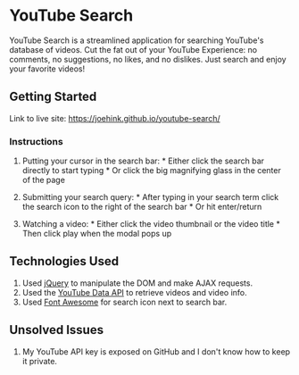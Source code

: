 # YouTube Search

YouTube Search is a streamlined application for searching YouTube's database of videos. Cut the fat out of your YouTube Experience: no comments, no suggestions, no likes, and no dislikes. Just search and enjoy your favorite videos!

## Getting Started

Link to live site: https://joehink.github.io/youtube-search/

### Instructions

  1. Putting your cursor in the search bar:
    * Either click the search bar directly to start typing
    * Or click the big magnifying glass in the center of the page


  2. Submitting your search query:
    * After typing in your search term click the search icon to the right of the search bar
    * Or hit enter/return


  3. Watching a video:
    * Either click the video thumbnail or the video title
    * Then click play when the modal pops up

## Technologies Used

  1. Used [jQuery](https://jquery.com/) to manipulate the DOM and make AJAX requests.
  2. Used the [YouTube Data API](https://developers.google.com/youtube/v3/) to retrieve videos and video info.
  3. Used [Font Awesome](https://fontawesome.com/) for search icon next to search bar.

## Unsolved Issues

  1. My YouTube API key is exposed on GitHub and I don't know how to keep it private.
